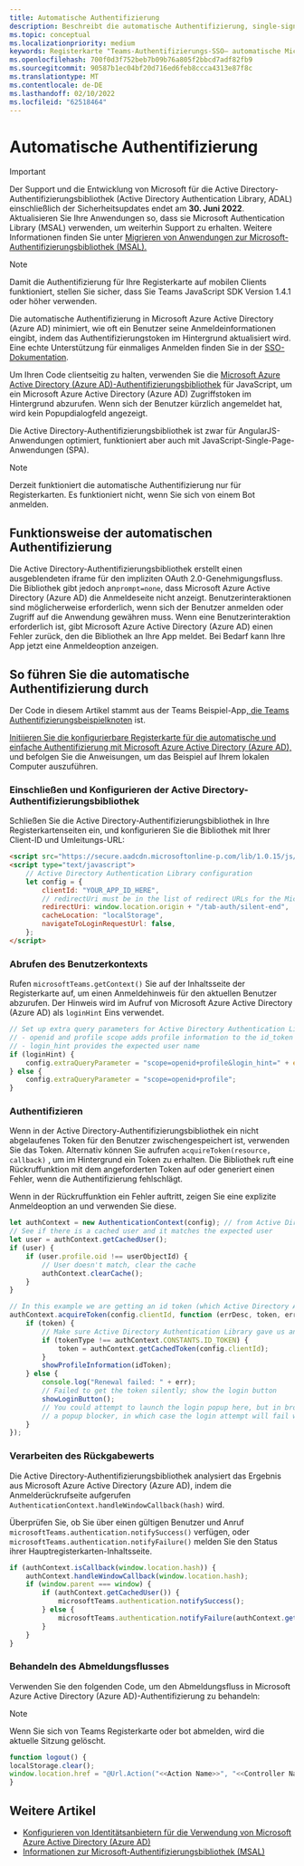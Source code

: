 ```yaml
---
title: Automatische Authentifizierung
description: Beschreibt die automatische Authentifizierung, single-sign-on, Microsoft Azure Active Directory (Azure AD) für Registerkarten
ms.topic: conceptual
ms.localizationpriority: medium
keywords: Registerkarte "Teams-Authentifizierungs-SSO– automatische Microsoft Azure Active Directory (Azure AD) "
ms.openlocfilehash: 700f0d3f752beb7b09b76a805f2bbcd7adf82fb9
ms.sourcegitcommit: 90587b1ec04bf20d716ed6feb8ccca4313e87f8c
ms.translationtype: MT
ms.contentlocale: de-DE
ms.lasthandoff: 02/10/2022
ms.locfileid: "62518464"
---
```

# <a name="silent-authentication"></a>Automatische Authentifizierung

> [!IMPORTANT]
> Der Support und die Entwicklung von Microsoft für die Active Directory-Authentifizierungsbibliothek (Active Directory Authentication Library, ADAL) einschließlich der Sicherheitsupdates endet am **30. Juni 2022**. Aktualisieren Sie Ihre Anwendungen so, dass sie Microsoft Authentication Library (MSAL) verwenden, um weiterhin Support zu erhalten. Weitere Informationen finden Sie unter [Migrieren von Anwendungen zur Microsoft-Authentifizierungsbibliothek (MSAL).](/azure/active-directory/develop/msal-migration)

> [!NOTE]
> Damit die Authentifizierung für Ihre Registerkarte auf mobilen Clients funktioniert, stellen Sie sicher, dass Sie Teams JavaScript SDK Version 1.4.1 oder höher verwenden.

Die automatische Authentifizierung in Microsoft Azure Active Directory (Azure AD) minimiert, wie oft ein Benutzer seine Anmeldeinformationen eingibt, indem das Authentifizierungstoken im Hintergrund aktualisiert wird. Eine echte Unterstützung für einmaliges Anmelden finden Sie in der [SSO-Dokumentation](~/tabs/how-to/authentication/auth-aad-sso.md).

Um Ihren Code clientseitig zu halten, verwenden Sie die [Microsoft Azure Active Directory (Azure AD)-Authentifizierungsbibliothek](/azure/active-directory/develop/active-directory-authentication-libraries) für JavaScript, um ein Microsoft Azure Active Directory (Azure AD) Zugriffstoken im Hintergrund abzurufen. Wenn sich der Benutzer kürzlich angemeldet hat, wird kein Popupdialogfeld angezeigt.

Die Active Directory-Authentifizierungsbibliothek ist zwar für AngularJS-Anwendungen optimiert, funktioniert aber auch mit JavaScript-Single-Page-Anwendungen (SPA).

> [!NOTE]
> Derzeit funktioniert die automatische Authentifizierung nur für Registerkarten. Es funktioniert nicht, wenn Sie sich von einem Bot anmelden.

## <a name="how-silent-authentication-works"></a>Funktionsweise der automatischen Authentifizierung

Die Active Directory-Authentifizierungsbibliothek erstellt einen ausgeblendeten iframe für den impliziten OAuth 2.0-Genehmigungsfluss. Die Bibliothek gibt jedoch an`prompt=none`, dass Microsoft Azure Active Directory (Azure AD) die Anmeldeseite nicht anzeigt. Benutzerinteraktionen sind möglicherweise erforderlich, wenn sich der Benutzer anmelden oder Zugriff auf die Anwendung gewähren muss. Wenn eine Benutzerinteraktion erforderlich ist, gibt Microsoft Azure Active Directory (Azure AD) einen Fehler zurück, den die Bibliothek an Ihre App meldet. Bei Bedarf kann Ihre App jetzt eine Anmeldeoption anzeigen.

## <a name="how-to-do-silent-authentication"></a>So führen Sie die automatische Authentifizierung durch

Der Code in diesem Artikel stammt aus der Teams Beispiel-App[, die Teams Authentifizierungsbeispielknoten](https://github.com/OfficeDev/Microsoft-Teams-Samples/blob/main/samples/app-auth/nodejs/src/views/tab/silent/silent.hbs) ist.

[Initiieren Sie die konfigurierbare Registerkarte für die automatische und einfache Authentifizierung mit Microsoft Azure Active Directory (Azure AD),](https://github.com/OfficeDev/Microsoft-Teams-Samples/tree/main/samples/tab-channel-group-config-page-auth/csharp) und befolgen Sie die Anweisungen, um das Beispiel auf Ihrem lokalen Computer auszuführen.

### <a name="include-and-configure-active-directory-authentication-library"></a>Einschließen und Konfigurieren der Active Directory-Authentifizierungsbibliothek

Schließen Sie die Active Directory-Authentifizierungsbibliothek in Ihre Registerkartenseiten ein, und konfigurieren Sie die Bibliothek mit Ihrer Client-ID und Umleitungs-URL:

```html
<script src="https://secure.aadcdn.microsoftonline-p.com/lib/1.0.15/js/adal.min.js" integrity="sha384-lIk8T3uMxKqXQVVfFbiw0K/Nq+kt1P3NtGt/pNexiDby2rKU6xnDY8p16gIwKqgI" crossorigin="anonymous"></script>
<script type="text/javascript">
    // Active Directory Authentication Library configuration
    let config = {
        clientId: "YOUR_APP_ID_HERE",
        // redirectUri must be in the list of redirect URLs for the Microsoft Azure Active Directory (Azure AD) app
        redirectUri: window.location.origin + "/tab-auth/silent-end",
        cacheLocation: "localStorage",
        navigateToLoginRequestUrl: false,
    };
</script>
```

### <a name="get-the-user-context"></a>Abrufen des Benutzerkontexts

Rufen `microsoftTeams.getContext()` Sie auf der Inhaltsseite der Registerkarte auf, um einen Anmeldehinweis für den aktuellen Benutzer abzurufen. Der Hinweis wird im Aufruf von Microsoft Azure Active Directory (Azure AD) als `loginHint` Eins verwendet.

```javascript
// Set up extra query parameters for Active Directory Authentication Library
// - openid and profile scope adds profile information to the id_token
// - login_hint provides the expected user name
if (loginHint) {
    config.extraQueryParameter = "scope=openid+profile&login_hint=" + encodeURIComponent(loginHint);
} else {
    config.extraQueryParameter = "scope=openid+profile";
}
```

### <a name="authenticate"></a>Authentifizieren

Wenn in der Active Directory-Authentifizierungsbibliothek ein nicht abgelaufenes Token für den Benutzer zwischengespeichert ist, verwenden Sie das Token. Alternativ können Sie aufrufen `acquireToken(resource, callback)` , um im Hintergrund ein Token zu erhalten. Die Bibliothek ruft eine Rückruffunktion mit dem angeforderten Token auf oder generiert einen Fehler, wenn die Authentifizierung fehlschlägt.

Wenn in der Rückruffunktion ein Fehler auftritt, zeigen Sie eine explizite Anmeldeoption an und verwenden Sie diese.

```javascript
let authContext = new AuthenticationContext(config); // from Active Directory Authentication Library
// See if there is a cached user and it matches the expected user
let user = authContext.getCachedUser();
if (user) {
    if (user.profile.oid !== userObjectId) {
        // User doesn't match, clear the cache
        authContext.clearCache();
    }
}

// In this example we are getting an id token (which Active Directory Authentication Library returns if we ask for resource = clientId)
authContext.acquireToken(config.clientId, function (errDesc, token, err, tokenType) {
    if (token) {
        // Make sure Active Directory Authentication Library gave us an ID token
        if (tokenType !== authContext.CONSTANTS.ID_TOKEN) {
            token = authContext.getCachedToken(config.clientId);
        }
        showProfileInformation(idToken);
    } else {
        console.log("Renewal failed: " + err);
        // Failed to get the token silently; show the login button
        showLoginButton();
        // You could attempt to launch the login popup here, but in browsers this could be blocked by
        // a popup blocker, in which case the login attempt will fail with the reason FailedToOpenWindow.
    }
});
```

### <a name="process-the-return-value"></a>Verarbeiten des Rückgabewerts

Die Active Directory-Authentifizierungsbibliothek analysiert das Ergebnis aus Microsoft Azure Active Directory (Azure AD), indem die Anmelderückrufseite aufgerufen `AuthenticationContext.handleWindowCallback(hash)` wird.

Überprüfen Sie, ob Sie über einen gültigen Benutzer und Anruf `microsoftTeams.authentication.notifySuccess()` verfügen, oder `microsoftTeams.authentication.notifyFailure()` melden Sie den Status ihrer Hauptregisterkarten-Inhaltsseite.

```javascript
if (authContext.isCallback(window.location.hash)) {
    authContext.handleWindowCallback(window.location.hash);
    if (window.parent === window) {
        if (authContext.getCachedUser()) {
            microsoftTeams.authentication.notifySuccess();
        } else {
            microsoftTeams.authentication.notifyFailure(authContext.getLoginError());
        }
    }
}
```

### <a name="handle-the-sign-out-flow"></a>Behandeln des Abmeldungsflusses

Verwenden Sie den folgenden Code, um den Abmeldungsfluss in Microsoft Azure Active Directory (Azure AD)-Authentifizierung zu behandeln:

> [!NOTE]
> Wenn Sie sich von Teams Registerkarte oder bot abmelden, wird die aktuelle Sitzung gelöscht.

```javascript
function logout() {
localStorage.clear();
window.location.href = "@Url.Action("<<Action Name>>", "<<Controller Name>>")";
}
```

## <a name="see-also"></a>Weitere Artikel

* [Konfigurieren von Identitätsanbietern für die Verwendung von Microsoft Azure Active Directory (Azure AD)](../../../concepts/authentication/configure-identity-provider.md)
* [Informationen zur Microsoft-Authentifizierungsbibliothek (MSAL)](/azure/active-directory/develop/msal-overview)
